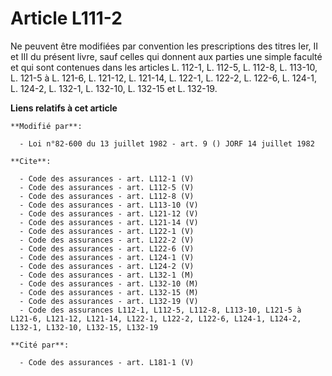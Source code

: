 # Article L111-2

Ne peuvent être modifiées par convention les prescriptions des titres Ier, II et III du présent livre, sauf celles qui
donnent aux parties une simple faculté et qui sont contenues dans les articles L. 112-1, L. 112-5, L. 112-8, L. 113-10, L.
121-5 à L. 121-6, L. 121-12, L. 121-14, L. 122-1, L. 122-2, L. 122-6, L. 124-1, L. 124-2, L. 132-1, L. 132-10, L. 132-15 et
L. 132-19.

**Liens relatifs à cet article**

	**Modifié par**:

	  - Loi n°82-600 du 13 juillet 1982 - art. 9 () JORF 14 juillet 1982

	**Cite**:

	  - Code des assurances - art. L112-1 (V)
	  - Code des assurances - art. L112-5 (V)
	  - Code des assurances - art. L112-8 (V)
	  - Code des assurances - art. L113-10 (V)
	  - Code des assurances - art. L121-12 (V)
	  - Code des assurances - art. L121-14 (V)
	  - Code des assurances - art. L122-1 (V)
	  - Code des assurances - art. L122-2 (V)
	  - Code des assurances - art. L122-6 (V)
	  - Code des assurances - art. L124-1 (V)
	  - Code des assurances - art. L124-2 (V)
	  - Code des assurances - art. L132-1 (M)
	  - Code des assurances - art. L132-10 (M)
	  - Code des assurances - art. L132-15 (M)
	  - Code des assurances - art. L132-19 (V)
	  - Code des assurances L112-1, L112-5, L112-8, L113-10, L121-5 à L121-6, L121-12, L121-14, L122-1, L122-2, L122-6, L124-1, L124-2, L132-1, L132-10, L132-15, L132-19

	**Cité par**:

	  - Code des assurances - art. L181-1 (V)
